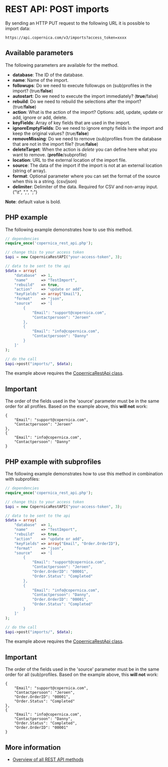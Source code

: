 # REST API: POST imports

By sending an HTTP PUT request to the following URL it is possible to import data:

`https://api.copernica.com/v3/imports?access_token=xxxx`

## Available parameters

The following parameters are available for the method. 

* **database**: The ID of the database.
* **name**: Name of the import.
* **followups**: Do we need to execute followups on (sub)profiles in the import? (true/**false**)
* **autostart**: Do we need to execute the import immediately? (**true**/false)
* **rebuild**: Do we need to rebuild the selections after the import? (true/**false**)
* **action**: What is the action of the import? Options: add, update, update or add, ignore or add, delete.
* **keyFields**: Array of key fields that are used in the import. 
* **ignoreEmptyFields**: Do we need to ignore empty fields in the import and keep the original values? (true/**false**)
* **removeMissing**: Do we need to remove (sub)profiles from the database that are not in the import file? (true/**false**)
* **deleteTarget**: When the action is *delete* you can define here what you want to remove. (**profile**/subprofile)
* **location**: URL to the external location of the import file. 
* **source**: The data of the import if the import is not at an external location (string of array).
* **format**: Optional parameter where you can set the format of the source when this is a string. (csv/json)
* **delimiter**: Delimiter of the data. Required for CSV and non-array input. ("\t", ",", ";")

**Note**: default value is bold. 

## PHP example

The following example demonstrates how to use this method.

```php
// dependencies
require_once('copernica_rest_api.php');

// change this to your access token
$api = new CopernicaRestAPI("your-access-token", 3);

// data to be sent to the api
$data = array(
	"database"	=> 1,
	"name"		=> "TestImport",
	"rebuild"	=> true,
	"action"	=> "update or add",
	"keyFields"	=> array("Email"),
	"format"	=> "json",
	"source"	=> '[
		{ 
			"Email": "support@copernica.com", 
			"Contactpersoon": "Jeroen" 
		}, 
		{ 
			"Email": "info@copernica.com", 
			"Contactpersoon": "Danny" 
		}
	]'
);

// do the call
$api->post("imports/", $data);
```

The example above requires the [CopernicaRestApi class](rest-php).

## Important
The order of the fields used in the 'source' parameter must be in the same order for all profiles. Based on the example above, this **will not** work:
 
```
{ 
	"Email": "support@copernica.com", 
	"Contactpersoon": "Jeroen" 
},
{ 
	"Email": "info@copernica.com",
	"Contactpersoon": "Danny"
}
```

## PHP example with subprofiles

The following example demonstrates how to use this method in combination with subprofiles:

```php
// dependencies
require_once('copernica_rest_api.php');

// change this to your access token
$api = new CopernicaRestAPI("your-access-token", 3);

// data to be sent to the api
$data = array(
	"database"	=> 1,
	"name"		=> "TestImport",
	"rebuild"	=> true,
	"action"	=> "update or add",
	"keyFields"	=> array("Email", "Order.OrderID"),
	"format"	=> "json",
	"source"	=> '[
		{ 
			"Email": "support@copernica.com", 
			"Contactpersoon": "Jeroen",
			"Order.OrderID": "00001", 
			"Order.Status": "Completed" 
		}, 
		{ 
			"Email": "info@copernica.com", 
			"Contactpersoon": "Danny",
			"Order.OrderID": "00001", 
			"Order.Status": "Completed" 
		}
	]'
);

// do the call
$api->post("imports/", $data);
```

The example above requires the [CopernicaRestApi class](rest-php).

## Important
The order of the fields used in the 'source' parameter must be in the same order for all (sub)profiles. Based on the example above, this **will not** work:
 
```
{ 
	"Email": "support@copernica.com", 
	"Contactpersoon": "Jeroen",
	"Order.OrderID": "00001", 
	"Order.Status": "Completed" 
}, 
{ 
	"Email": "info@copernica.com", 
	"Contactpersoon": "Danny",
	"Order.Status": "Completed",
	"Order.OrderID": "00001" 
}
```

## More information

* [Overview of all REST API methods](rest-api)
